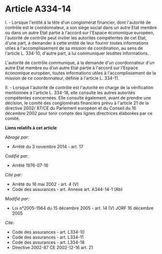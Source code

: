 # Article A334-14

I. - Lorsque l'entité à la tête d'un conglomérat financier, dont l'autorité de contrôle est le coordonnateur, a son siège
social dans un autre Etat membre ou dans un autre Etat partie à l'accord sur l'Espace économique européen, l'autorité de
contrôle peut inviter les autorités compétentes de cet Etat, d'une part, à demander à cette entité de leur fournir toutes
informations utiles à l'accomplissement de sa mission de coordination, au sens de l'article L. 334-10, d'autre part, à lui
communiquer lesdites informations.

L'autorité de contrôle communique, à la demande d'un coordonnateur d'un autre Etat membre ou d'un autre Etat partie à
l'accord sur l'Espace économique européen, toutes informations utiles à l'accomplissement de la mission de ce coordonnateur,
définie à l'article L. 334-11.

II. - Lorsque l'autorité de contrôle est l'autorité en charge de la vérification mentionnée à l'article L. 334-18, elle
consulte les autres autorités compétentes concernées. Elle consulte également, avant de prendre une décision, le comité des
conglomérats financiers prévu à l'article 21 de la directive 2002/ 87/CE du Parlement européen et du Conseil du 16 décembre
2002 pour tenir compte des lignes directrices élaborées par ce comité.

**Liens relatifs à cet article**

_Abrogé par_:

  - Arrêté du 3 novembre 2014 - art. 17

_Codifié par_:

  - Arrêté 1976-07-16

_Cité par_:

  - Arrêté du 16 mai 2002 - art. 4 (V)
  - Code des assurances - art. Annexe art. A344-14-1 (Ab)

_Modifié par_:

  - Loi n°2005-1564 du 15 décembre 2005 - art. 14 (V) JORF 16 décembre 2005

_Cite_:

  - Code des assurances - art. L334-10
  - Code des assurances - art. L334-11
  - Code des assurances - art. L334-18
  - Directive 2002-87 CE 2002-12-16 art. 21
